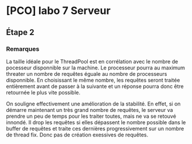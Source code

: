 # [PCO] labo 7 Serveur
## Étape 2

### Remarques
La taille idéale pour le ThreadPool est en corrélation avec le nombre de pocesseur disponnible sur la machine. Le processeur pourra au maximum threater un nombre de requêtes éguale au nombre de processeurs disponnible.
En choisissant le même nombre, les requêtes seront traitée entièrement avant de passer à la suivante et un réponse pourra donc être retournée le plus vite possible.

On souligne effectivement une amélioration de la stabilité. En effet, si on démarre maintenant un très grand nombre de requêtes, le serveur va prendre un peu de temps pour les traiter toutes, mais ne va se retouvé innondé. Il drop les requêtes si elles dépassent le nombre possible dans le buffer de requêtes et traite ces dernières progressivement sur un nombre de thread fix. Donc pas de création exessives de requêtes.

